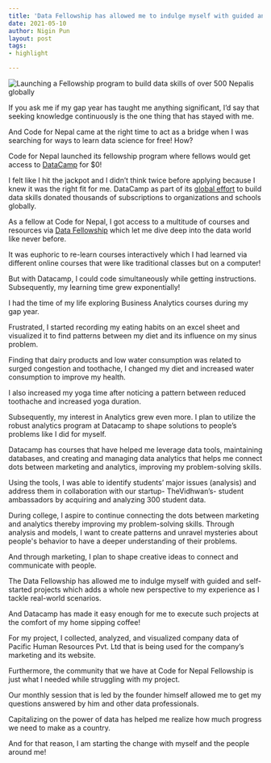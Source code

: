 ```yaml
---
title: 'Data Fellowship has allowed me to indulge myself with guided and self-started projects'
date: 2021-05-10
author: Nigin Pun
layout: post
tags:
- highlight

---
```


<img src="https://codefornepal.org/data-fellowship/assets/og-image.jpeg" alt="Launching a Fellowship program to build data skills of over 500 Nepalis globally">

If you ask me if my gap year has taught me anything significant, I’d say that seeking knowledge continuously is the one thing that has stayed with me. 

And Code for Nepal came at the right time to act as a bridge when I was searching for ways to learn data science for free! How?

Code for Nepal launched its fellowship program where fellows would get access to [DataCamp](https://www.datacamp.com/donates) for $0! 

I felt like I hit the jackpot and I didn’t think twice before applying because I knew it was the right fit for me. DataCamp as part of its [global effort](https://www.datacamp.com/community/blog/datacamp-donates-50-partners) to build data skills donated thousands of subscriptions to organizations and schools globally. 

As a fellow at Code for Nepal, I got access to a multitude of courses and resources via [Data Fellowship](https://codefornepal.org/2021/02/14/launching-a-fellowship-program-to-build-data-skills-of-over-500-nepalis-globally) which let me dive deep into the data world like never before.

It was euphoric to re-learn courses interactively which I had learned via different online courses that were like traditional classes but on a computer! 

But with Datacamp, I could code simultaneously while getting instructions. Subsequently, my learning time grew exponentially!

I had the time of my life exploring Business Analytics courses during my gap year. 

Frustrated, I started recording my eating habits on an excel sheet and visualized it to find patterns between my diet and its influence on my sinus problem.

Finding that dairy products and low water consumption was related to surged congestion and toothache, I changed my diet and increased water consumption to improve my health. 

I also increased my yoga time after noticing a pattern between reduced toothache and increased yoga duration.

Subsequently, my interest in Analytics grew even more. I plan to utilize the robust analytics program at Datacamp to shape solutions to people’s problems like I did for myself. 

Datacamp has courses that have helped me leverage data tools, maintaining databases, and creating and managing data analytics that helps me connect dots between marketing and analytics, improving my problem-solving skills.
 
Using the tools, I was able to identify students’ major issues (analysis) and address them in collaboration with our startup- TheVidhwan’s- student ambassadors by acquiring and analyzing 300 student data. 

During college, I aspire to continue connecting the dots between marketing and analytics thereby improving my problem-solving skills. Through analysis and models, I want to create patterns and unravel mysteries about people's behavior to have a deeper understanding of their problems. 

And through marketing, I plan to shape creative ideas to connect and communicate with people.

The Data Fellowship has allowed me to indulge myself with guided and self-started projects which adds a whole new perspective to my experience as I tackle real-world scenarios.

And Datacamp has made it easy enough for me to execute such projects at the comfort of my home sipping coffee! 

For my project, I collected, analyzed, and visualized company data of Pacific Human Resources Pvt. Ltd that is being used for the company’s marketing and its website. 

Furthermore, the community that we have at Code for Nepal Fellowship is just what I needed while struggling with my project. 

Our monthly session that is led by the founder himself allowed me to get my questions answered by him and other data professionals. 

Capitalizing on the power of data has helped me realize how much progress we need to make as a country. 

And for that reason, I am starting the change with myself and the people around me! 
